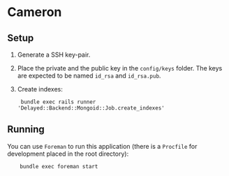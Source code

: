 Cameron
=======

## Setup

1. Generate a SSH key-pair.
2. Place the private and the public key in the `config/keys` folder. The keys are expected to be named `id_rsa` and `id_rsa.pub`.
3. Create indexes:
        
        bundle exec rails runner 'Delayed::Backend::Mongoid::Job.create_indexes'
        
## Running

You can use `Foreman` to run this application (there is a `Procfile` for development placed in the root directory):

        bundle exec foreman start